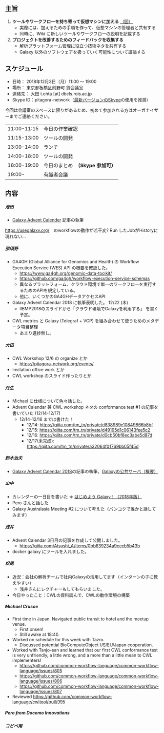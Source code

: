 
主旨
----

1.  **ツールやワークフローを持ち寄って仮想マシンに加える** [（図）](http://www.pitagora-galaxy.org/_/rsrc/1416890873801/about/about_overview.png)
    -   実際には、加えるための手順を作って、仮想マシンの管理者と共有する
    -   同時に、Wiki に新しいツールやワークフローの説明を記載する
2.  **プロジェクトを改善するためのフィードバックを収集する**
    -   解析プラットフォーム管理に役立つ技術ネタを共有する
    -   Galaxy 以外のソフトウェアを扱っていく可能性について議論する

スケジュール
------------

-   日時： 2018年12月3日（月）11:00 〜 19:00
-   場所： 東京都板橋区前野町 貸会議室
-   連絡先： 大田 t.ohta \[at\] dbcls.rois.ac.jp
-   Skype ID：pitagora-network（[最新バージョンのSkype](http://www.skype.com/ja/)の使用を推奨）

今回は会議室のスペースに限りがあるため、初めて参加される方はオーガナイザーまでご連絡ください。

|             |                                    |
|-------------|------------------------------------|
| 11:00-11:15 | 今日の作業確認                     |
| 11:15-13:00 | ツールの開発                       |
| 13:00-14:00 | ランチ                             |
| 14:00-18:00 | ツールの開発                       |
| 18:00-19:00 | 今日のまとめ　**（Skype 参加可）** |
| 19:00-      | 有識者会議                         |

内容
----

##### 池田

-   [Galaxy Advent Calender](https://qiita.com/advent-calendar/2018/galaxy) 記事の執筆

<https://usegalaxy.org/>　のworkflowの動作が若干変? Run したJobがHistoryに現れない...

##### 那須野

-   GA4GH (Global Alliance for Genomics and Health) の Workflow Execution Service (WES) API の概要を確認した。
    -   <https://www.ga4gh.org/genomic-data-toolkit/>
    -   <https://github.com/ga4gh/workflow-execution-service-schemas>
    -   異なるプラットフォーム、クラウド環境で単一のワークフローを実行するためのAPIを規定している。
    -   他に、いくつかのGA4GHデータアクセスAPI
-   Galaxy Advent Calendar 2018 に執筆表明した。 12/22 (木)
    -   IIBMP2018のスライドから「クラウド環境でGalaxyを利用する」 を書く予定。
-   CWL metrics と Galaxy (Telegraf + VCP) を組み合わせて使うためのメタデータ項目整理
    -   あまり進捗無し。

##### 大田

-   CWL Workshop 12/6 の organize とか
    -   <https://pitagora-network.org/events/>
-   Invitation office work とか
-   CWL workshop のスライド作ったりとか

##### 丹生

-   Michael に仕様について色々話した。
-   Advent Calendar 兼 CWL workshop ネタの conformance test \#1 の記事を書いていた (12/14-12/17)
    -   12/14-12/16 までは書けた！
        -   12/14: <https://qiita.com/tm_tn/private/d838989e10849866b8bf>
        -   12/15: <https://qiita.com/tm_tn/private/d49195d1c06143fee5c2>
        -   12/16: <https://qiita.com/tm_tn/private/d0cb50bf8ec3abe5d87d>
        -   12/17(未完成): <https://qiita.com/tm_tn/private/a32064f01769bb05f45d>

##### 鈴木治夫

-   [Galaxy Advent Calendar 2018](https://qiita.com/advent-calendar/2018/galaxy)の記事の執筆。[Galaxyの公共サーバ（概要）](https://qiita.com/haruosuz/private/f5c2e5c4212246e80d60)

##### 山中

-   カレンダーの一日目を書いた =&gt; [はじめよう Galaxy！（2018年版）](https://qiita.com/oraryotas/items/d33e85433a2a8cbf5f10)
-   Pero さんと話した
-   Galaxy Australasia Meeting \#2 について考えた（バンコクで誰かと話してみます）

##### 浅井

-   Advent Calendar 3日目の記事を作成して公開しました。
    -   <https://qiita.com/Atsushi_A/items/0bb839234a9eecb5b43b>
-   docker galaxy にツールを入れました。

##### 松尾

-   近況：会社の解析チームで社内Galaxyの活用してます（インターンの子に教えやすい）
    -   浅井さんにレクチャーもしてもらいました。
-   今日やったこと：CWLの資料読んで、CWLの動作環境の構築

##### Michael Crusoe

-   First time in Japan. Navigated public transit to hotel and the meetup venue.
    -   First onsen!
    -   Still awake at 18:40.
-   Worked on schedule for this week with Tazro.
    -   Discussed potential BioComputeObject US/EU/Japan cooperation.
-   Worked with Tanjo-san and learned that our first CWL conformance test is very unfriendly, a little wrong, and a more than a little mean to CWL implementers!
    -   <https://github.com/common-workflow-language/common-workflow-language/issues/805>
    -   <https://github.com/common-workflow-language/common-workflow-language/issues/806>
    -   <https://github.com/common-workflow-language/common-workflow-language/issues/807>
-   Reviewed <https://github.com/common-workflow-language/cwltool/pull/995>

##### Pero from Docomo Innovations

##### コピペ用
